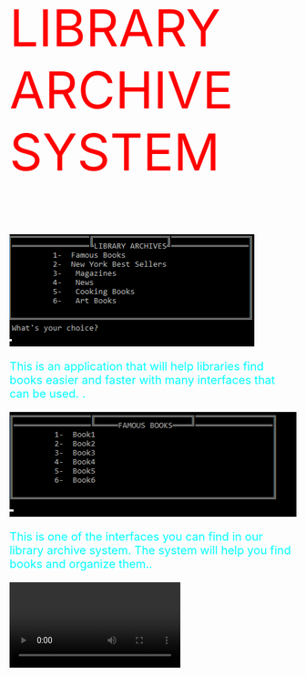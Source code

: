<p style="font-size:90px; color:red"> LIBRARY ARCHIVE SYSTEM</p> 

<img src="projeresimleri/Ekran görüntüsü 2024-03-10 111822.png">
<br>
<p style="font-size:20px; color:cyan ">This is an application that will help libraries find books easier and faster with many interfaces that can be used.
.</p>



<img src="projeresimleri/Ekran görüntüsü 2024-03-10 111844.png">
<br>
<p style="font-size:20px; color:cyan ">This is one of the interfaces you can find in our library archive system. The system will help you find books and organize them..</p>


<div class="flex-video">
<video src="https://youtube.com/embed/WxrQ3SqSt6Q?si=I1Boa4nVtyYIk_Jc" autoplay controls loop>
</video>
</div>
